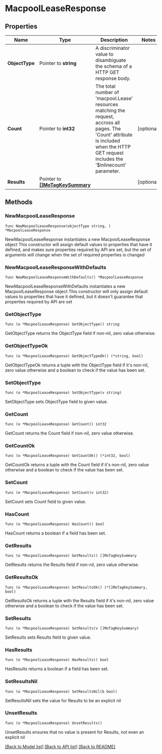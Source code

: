 # MacpoolLeaseResponse

## Properties

Name | Type | Description | Notes
------------ | ------------- | ------------- | -------------
**ObjectType** | Pointer to **string** | A discriminator value to disambiguate the schema of a HTTP GET response body. | 
**Count** | Pointer to **int32** | The total number of &#39;macpool.Lease&#39; resources matching the request, accross all pages. The &#39;Count&#39; attribute is included when the HTTP GET request includes the &#39;$inlinecount&#39; parameter. | [optional] 
**Results** | Pointer to [**[]MoTagKeySummary**](mo.TagKeySummary.md) |  | [optional] 

## Methods

### NewMacpoolLeaseResponse

`func NewMacpoolLeaseResponse(objectType string, ) *MacpoolLeaseResponse`

NewMacpoolLeaseResponse instantiates a new MacpoolLeaseResponse object
This constructor will assign default values to properties that have it defined,
and makes sure properties required by API are set, but the set of arguments
will change when the set of required properties is changed

### NewMacpoolLeaseResponseWithDefaults

`func NewMacpoolLeaseResponseWithDefaults() *MacpoolLeaseResponse`

NewMacpoolLeaseResponseWithDefaults instantiates a new MacpoolLeaseResponse object
This constructor will only assign default values to properties that have it defined,
but it doesn't guarantee that properties required by API are set

### GetObjectType

`func (o *MacpoolLeaseResponse) GetObjectType() string`

GetObjectType returns the ObjectType field if non-nil, zero value otherwise.

### GetObjectTypeOk

`func (o *MacpoolLeaseResponse) GetObjectTypeOk() (*string, bool)`

GetObjectTypeOk returns a tuple with the ObjectType field if it's non-nil, zero value otherwise
and a boolean to check if the value has been set.

### SetObjectType

`func (o *MacpoolLeaseResponse) SetObjectType(v string)`

SetObjectType sets ObjectType field to given value.


### GetCount

`func (o *MacpoolLeaseResponse) GetCount() int32`

GetCount returns the Count field if non-nil, zero value otherwise.

### GetCountOk

`func (o *MacpoolLeaseResponse) GetCountOk() (*int32, bool)`

GetCountOk returns a tuple with the Count field if it's non-nil, zero value otherwise
and a boolean to check if the value has been set.

### SetCount

`func (o *MacpoolLeaseResponse) SetCount(v int32)`

SetCount sets Count field to given value.

### HasCount

`func (o *MacpoolLeaseResponse) HasCount() bool`

HasCount returns a boolean if a field has been set.

### GetResults

`func (o *MacpoolLeaseResponse) GetResults() []MoTagKeySummary`

GetResults returns the Results field if non-nil, zero value otherwise.

### GetResultsOk

`func (o *MacpoolLeaseResponse) GetResultsOk() (*[]MoTagKeySummary, bool)`

GetResultsOk returns a tuple with the Results field if it's non-nil, zero value otherwise
and a boolean to check if the value has been set.

### SetResults

`func (o *MacpoolLeaseResponse) SetResults(v []MoTagKeySummary)`

SetResults sets Results field to given value.

### HasResults

`func (o *MacpoolLeaseResponse) HasResults() bool`

HasResults returns a boolean if a field has been set.

### SetResultsNil

`func (o *MacpoolLeaseResponse) SetResultsNil(b bool)`

 SetResultsNil sets the value for Results to be an explicit nil

### UnsetResults
`func (o *MacpoolLeaseResponse) UnsetResults()`

UnsetResults ensures that no value is present for Results, not even an explicit nil

[[Back to Model list]](../README.md#documentation-for-models) [[Back to API list]](../README.md#documentation-for-api-endpoints) [[Back to README]](../README.md)


